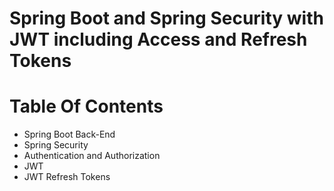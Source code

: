 # Spring Boot and Spring Security with JWT including Access and Refresh Tokens


# Table Of Contents
* Spring Boot Back-End
* Spring Security
* Authentication and Authorization 
* JWT
* JWT Refresh Tokens
